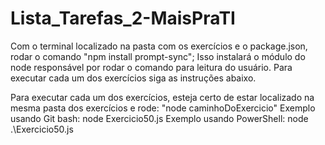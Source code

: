 # Lista_Tarefas_2-MaisPraTI
Com o terminal localizado na pasta com os exercícios e o package.json, rodar o comando "npm install prompt-sync"; Isso instalará o módulo do node responsável por rodar o comando para leitura do usuário. Para executar cada um dos exercícios siga as instruções abaixo.

Para executar cada um dos exercícios, esteja certo de estar localizado na mesma pasta dos exercícios e rode: "node caminhoDoExercicio"
Exemplo usando Git bash: node Exercicio50.js
Exemplo usando PowerShell:  node .\Exercicio50.js